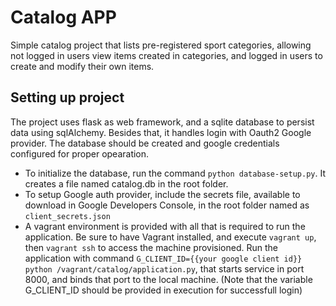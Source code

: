 # Catalog APP #

Simple catalog project that lists pre-registered sport categories, allowing not logged in users view items created in categories, and logged in users to create and modify their own items.

## Setting up project ##

The project uses flask as web framework, and a sqlite database to persist data using sqlAlchemy. Besides that, it handles login with Oauth2 Google provider. The database should be created and google credentials configured for proper opearation.

- To initialize the database, run the command `python database-setup.py`. It creates a file named catalog.db in the root folder.
- To setup Google auth provider, include the secrets file, available to download in Google Developers Console, in the root folder named as `client_secrets.json` 
- A vagrant environment is provided with all that is required to run the application. Be sure to have Vagrant installed, and execute `vagrant up`, then `vagrant ssh` to access the machine provisioned. Run the application with command `G_CLIENT_ID={{your google client id}} python /vagrant/catalog/application.py`, that starts service in port 8000, and binds that port to the local machine. (Note that the variable G_CLIENT_ID should be provided in execution for successfull login)
